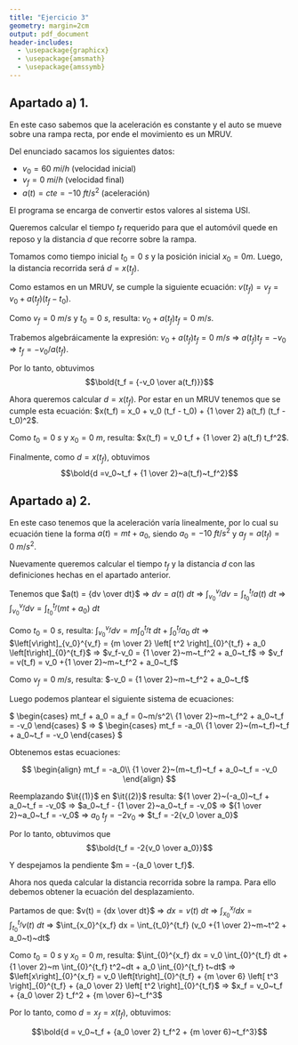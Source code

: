 ```yaml
---
title: "Ejercicio 3"
geometry: margin=2cm
output: pdf_document
header-includes:
  - \usepackage{graphicx}
  - \usepackage{amsmath}
  - \usepackage{amssymb}
---
```


## Apartado a) 1.

En este caso sabemos que la aceleración es constante y el auto se mueve sobre una rampa recta, por ende el movimiento es un MRUV.

Del enunciado sacamos los siguientes datos:

* $v_0 = 60~mi/h$ (velocidad inicial)
* $v_f = 0~mi/h$ (velocidad final)
* $a(t) = cte = -10~ft/s^2$ (aceleración)

El programa se encarga de convertir estos valores al sistema USI.

Queremos calcular el tiempo $t_f$ requerido para que el automóvil quede en reposo y la distancia $d$ que recorre sobre la rampa.

Tomamos como tiempo inicial $t_0 = 0~s$ y la posición inicial $x_0 = 0 m$. Luego, la distancia recorrida será $d = x(t_f)$.

Como estamos en un MRUV, se cumple la siguiente ecuación: $v(t_f) = v_f = v_0 + a(t_f)(t_f - t_0)$. 

Como $v_f = 0~m/s$ y $t_0 = 0~s$, resulta: $v_0 + a(t_f) t_f = 0~m/s$.

Trabemos algebráicamente la expresión: $v_0 + a(t_f) t_f = 0~m/s$ $\Rightarrow$ $a(t_f) t_f = -v_0$ $\Rightarrow$ $t_f = -v_0/a(t_f)$.

Por lo tanto, obtuvimos
$$\bold{t_f = {-v_0 \over a(t_f)}}$$

Ahora queremos calcular $d = x(t_f)$. Por estar en un MRUV tenemos que se cumple esta ecuación: $x(t_f) = x_0 + v_0 (t_f - t_0) + {1 \over 2} a(t_f) (t_f - t_0)^2$.

Como $t_0 = 0~s$ y $x_0 = 0~m$, resulta: $x(t_f) = v_0 t_f + {1 \over 2} a(t_f) t_f^2$.

Finalmente, como $d = x(t_f)$, obtuvimos 
$$\bold{d =v_0~t_f + {1 \over 2}~a(t_f)~t_f^2}$$

## Apartado a) 2.

En este caso tenemos que la aceleración varía linealmente, por lo cual su ecuación tiene la forma $a(t) = mt + a_0$, siendo $a_0 = -10~ft/s^2$ y $a_f = a(t_f) = 0~m/s^2$.

Nuevamente queremos calcular el tiempo $t_f$ y la distancia $d$ con las definiciones hechas en el apartado anterior.

Tenemos que 
$a(t) = {dv \over dt}$ 
$\Rightarrow$
$dv = {a(t)~dt}$ 
$\Rightarrow$
$\int_{v_0}^{v_f} dv = \int_{t_0}^{t_f} a(t)~dt$
$\Rightarrow$
$\int_{v_0}^{v_f} dv = \int_{t_0}^{t_f} (mt+a_0)~dt$

Como $t_0 = 0~s$, resulta: 
$\int_{v_0}^{v_f} dv = m\int_{0}^{t_f} t~dt + \int_{0}^{t_f} a_0~dt$
$\Rightarrow$
$\left[v\right]_{v_0}^{v_f} = {m \over 2} \left[ t^2 \right]_{0}^{t_f} + a_0 \left[t\right]_{0}^{t_f}$
$\Rightarrow$
$v_f-v_0 = {1 \over 2}~m~t_f^2 + a_0~t_f$
$\Rightarrow$
$v_f = v(t_f) = v_0 +{1 \over 2}~m~t_f^2 + a_0~t_f$

Como $v_f = 0~m/s$, resulta: $-v_0 = {1 \over 2}~m~t_f^2 + a_0~t_f$

Luego podemos plantear el siguiente sistema de ecuaciones:

$
\begin{cases}
mt_f + a_0 = a_f = 0~m/s^2\\
{1 \over 2}~m~t_f^2 + a_0~t_f = -v_0
\end{cases}
$
$\Rightarrow$
$
\begin{cases}
mt_f = -a_0\\
{1 \over 2}~(m~t_f)~t_f + a_0~t_f = -v_0
\end{cases}
$

Obtenemos estas ecuaciones:

$$
\begin{align}
mt_f = -a_0\\
{1 \over 2}~(m~t_f)~t_f + a_0~t_f = -v_0
\end{align}
$$

Reemplazando $\it{(1)}$ en $\it{(2)}$ resulta: 
${1 \over 2}~(-a_0)~t_f + a_0~t_f = -v_0$
$\Rightarrow$
$a_0~t_f - {1 \over 2}~a_0~t_f = -v_0$
$\Rightarrow$
${1 \over 2}~a_0~t_f = -v_0$
$\Rightarrow$
$a_0~t_f = -2v_0$
$\Rightarrow$
$t_f = -2{v_0 \over a_0}$

Por lo tanto, obtuvimos que 
$$\bold{t_f = -2{v_0 \over a_0}}$$

Y despejamos la pendiente $m = -{a_0 \over t_f}$.

Ahora nos queda calcular la distancia recorrida sobre la rampa. Para ello debemos obtener la ecuación del desplazamiento.

Partamos de que: 
$v(t) = {dx \over dt}$ 
$\Rightarrow$
$dx = {v(t)~dt}$ 
$\Rightarrow$
$\int_{x_0}^{x_f} dx = \int_{t_0}^{t_f} v(t)~dt$
$\Rightarrow$
$\int_{x_0}^{x_f} dx = \int_{t_0}^{t_f} (v_0 +{1 \over 2}~m~t^2 + a_0~t)~dt$

Como $t_0 = 0~s$ y $x_0 = 0~m$, resulta:
$\int_{0}^{x_f} dx = v_0 \int_{0}^{t_f} dt +{1 \over 2}~m \int_{0}^{t_f} t^2~dt + a_0 \int_{0}^{t_f} t~dt$
$\Rightarrow$
$\left[x\right]_{0}^{x_f} = v_0 \left[t\right]_{0}^{t_f} + {m \over 6} \left[ t^3 \right]_{0}^{t_f} + {a_0 \over 2} \left[ t^2 \right]_{0}^{t_f}$
$\Rightarrow$
$x_f = v_0~t_f + {a_0 \over 2} t_f^2 + {m \over 6}~t_f^3$

Por lo tanto, como $d = x_f = x(t_f)$, obtuvimos:

$$\bold{d = v_0~t_f + {a_0 \over 2} t_f^2 + {m \over 6}~t_f^3}$$